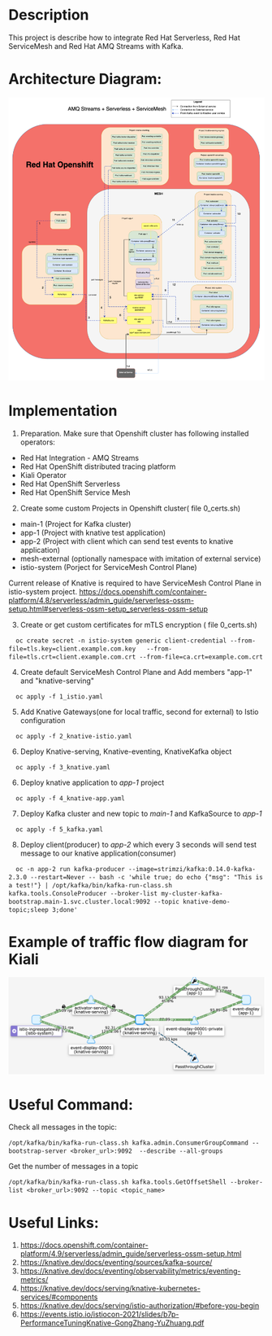 # Description

This project is describe how to integrate Red Hat Serverless, Red Hat ServiceMesh and Red Hat AMQ Streams with Kafka.

# Architecture Diagram:
![alt text1][logo]

[logo]: img/pic1.png "knative+istio_kafka"


# Implementation

1. Preparation.
Make sure that Openshift cluster has following installed operators:
  * Red Hat Integration - AMQ Streams
  * Red Hat OpenShift distributed tracing platform
  * Kiali Operator
  * Red Hat OpenShift Serverless
  * Red Hat OpenShift Service Mesh

2. Create some custom Projects in Openshift cluster( file 0_certs.sh)
  * main-1 (Project for Kafka cluster)
  * app-1  (Project with knative test application)
  * app-2  (Project with client which can send test events to knative application)
  * mesh-external (optionally namespace with imitation of external service)
  * istio-system (Porject for ServiceMesh Control Plane)

Current release of Knative is required to have ServiceMesh Control Plane in istio-system project.
https://docs.openshift.com/container-platform/4.8/serverless/admin_guide/serverless-ossm-setup.html#serverless-ossm-setup_serverless-ossm-setup

3. Create or get custom certificates for mTLS encryption ( file 0_certs.sh)
```
  oc create secret -n istio-system generic client-credential --from-file=tls.key=client.example.com.key   --from-file=tls.crt=client.example.com.crt --from-file=ca.crt=example.com.crt
```

4. Create default ServiceMesh Control Plane and Add members "app-1" and "knative-serving"
```
  oc apply -f 1_istio.yaml 
```

5. Add Knative Gateways(one for local traffic, second for external) to Istio configuration
```
  oc apply -f 2_knative-istio.yaml 
```

6. Deploy Knative-serving, Knative-eventing, KnativeKafka object
```
  oc apply -f 3_knative.yaml 
```

6. Deploy knative application to *app-1* project
```
  oc apply -f 4_knative-app.yaml 
```

7. Deploy Kafka cluster and new topic to *main-1* and KafkaSource to *app-1*
```
  oc apply -f 5_kafka.yaml
```

8. Deploy client(producer) to *app-2* which every 3 seconds will send test message to our knative application(consumer)
```
  oc -n app-2 run kafka-producer --image=strimzi/kafka:0.14.0-kafka-2.3.0 --restart=Never -- bash -c 'while true; do echo {"msg": "This is a test!"} | /opt/kafka/bin/kafka-run-class.sh kafka.tools.ConsoleProducer --broker-list my-cluster-kafka-bootstrap.main-1.svc.cluster.local:9092 --topic knative-demo-topic;sleep 3;done'
```

# Example of traffic flow diagram for Kiali

![alt text2][logo1]

[logo1]: img/pic2.png "kiali"


# Useful Command:

Check all messages in the topic:
```
/opt/kafka/bin/kafka-run-class.sh kafka.admin.ConsumerGroupCommand --bootstrap-server <broker_url>:9092  --describe --all-groups
```

Get the number of messages in a topic
```
/opt/kafka/bin/kafka-run-class.sh kafka.tools.GetOffsetShell --broker-list <broker_url>:9092 --topic <topic_name>
```

# Useful Links:
1. https://docs.openshift.com/container-platform/4.9/serverless/admin_guide/serverless-ossm-setup.html
2. https://knative.dev/docs/eventing/sources/kafka-source/
3. https://knative.dev/docs/eventing/observability/metrics/eventing-metrics/
4. https://knative.dev/docs/serving/knative-kubernetes-services/#components
5. https://knative.dev/docs/serving/istio-authorization/#before-you-begin
6. https://events.istio.io/istiocon-2021/slides/b7p-PerformanceTuningKnative-GongZhang-YuZhuang.pdf


